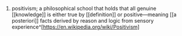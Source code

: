 1. positivism; a philosophical school that holds that all genuine [[knowledge]] is either true by [[definition]] or positive—meaning [[a posteriori]] facts derived by reason and logic from sensory experience^[https://en.wikipedia.org/wiki/Positivism]